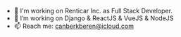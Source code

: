 - 👋 I'm working on Renticar Inc. as Full Stack Developer.
- 👀 I’m working on Django & ReactJS & VueJS & NodeJS
- 📫 Reach me: canberkberen@icloud.com

<!---
Welcome to my repository! ✨ 
--->
